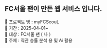 ## FC서울 팬이 만든 웹 서비스 입니다.
🧩 프로젝트 명 : myFCSeouL <br>
🧩 기간 : 2025-04-01~<br>
🧩 대상 : FC서울 팬 ( 나 ) <br>
🧩 주제 : 직관 승률 분석 용 및 Ai 활용
